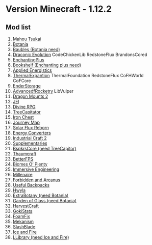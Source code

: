 
# **Version Minecraft - 1.12.2**

## Mod list

1.  [Mahou Tsukai](https://minecraft-inside.ru/mods/135058-mahou-tsukai.html)
2.  [Botania](https://minecraft-inside.ru/mods/9729-botania-mod.html)
3.  [Baubles (Botania need)](https://minecraft-inside.ru/mods/11946-baubles.html)
4.  [Draconic Evolution](https://minecraft-inside.ru/mods/10662-raconic-evolution-mod.html)
 CodeChickenLib
 RedstoneFlux 
 BrandonsCored
5.  [EnchantingPlus](https://minecraft-inside.ru/mods/9934-enchanting-plus-mod.html)
6.  [Bookshelf (Enchanting plus need)](https://minecraft-inside.ru/mods/22154-bookshelf.html)
7. [Applied Energistics]( https://minecraft-inside.ru/mods/11203-applied-energistics-2-mod.html)
8. [ThermalExpantion](https://minecraft-inside.ru/mods/16709-thermal-expansion.html)
 ThermalFoundation 
 RedstoneFlux 
 CoFHWorld 
 CoFCore 
9. [EnderStorage](https://minecraft-inside.ru/mods/10363-ender-storage-mod.html)
10. [AdvancedfRocketry](https://minecraft-inside.ru/mods/41585-advanced-rocketry.html)
 LibVulper 
11. [Dragon Mounts 2](https://minecraft-inside.ru/mods/76779-dragon-mounts-2.html) 
12. [JEI](https://minecraft-inside.ru/mods/24358-just-enough-items.html) 
13. [Divine RPG](https://minecraft-inside.ru/mods/9453-divine-rpg-mod.html)
14. [TreeCapitator](https://minecraft-inside.ru/mods/9042-tree-capitator-mod.html)
15. [Iron Chest](https://minecraft-inside.ru/mods/9309-iron-chests-mod.html)
16. [Journey Map](https://minecraft-inside.ru/mods/9448-journeymap-mod.html) 
17. [Solar Flux Reborn](https://minecraft-inside.ru/mods/47907-solar-flux-reborn.html)
18. [Energy Converters](https://minecraft-inside.ru/mods/52526-energy-converters.html)
19. [Industrial Craft 2](https://minecraft-inside.ru/mods/9559-industrial-craft-2-mod.html)
20. [Supplementaries](https://minecraft-inside.ru/mods/141350-supplementaries.html)
21. [BspkrsCore (need TreeCapitor)](https://minecraft-inside.ru/mods/9041-bspkrscore.html)
22. [Thaumcraft](https://minecraft-inside.ru/mods/9452-thaumcraft-mod.html)
23. [BetterFPS](https://minecraft-inside.ru/mods/14372-betterfps.html)
24. [Biomes O’ Plenty](https://minecraft-inside.ru/mods/9043-biomes-o-plenty-mod.html)
25. [Immersive Engineering](https://minecraft-inside.ru/mods/27783-immersive-engineering.html)
26. [Millenaire](https://minecraft-inside.ru/mods/9434-millenaire-mod.html) 
27. [Forbidden and Arcanus](https://minecraft-inside.ru/mods/93098-forbidden-and-arcanus.html)
28. [Useful Backpacks](https://minecraft-inside.ru/mods/79560-useful-backpacks.html)
29. [Hwyla](https://minecraft-inside.ru/mods/45372-hwyla.html)
30. [ExtraBotany (need Botania)](https://minecraft-inside.ru/mods/75474-extrabotany.html) 
31. [Garden of Glass (need Botania)](https://minecraft-inside.ru/mods/21364-garden-of-glass.html)
32. [HarvestCraft](https://minecraft-inside.ru/mods/10290-harvestcraft-mod.html) 
33. [GokiStats](https://minecraft-inside.ru/mods/74528-gokistats.html)
33. [FoamFix](https://minecraft-inside.ru/mods/76656-foamfix.html)
34. [Mekanism](https://minecraft-inside.ru/mods/45204-mekanism.html)
35. [SlashBlade](https://minecraft-inside.ru/mods/29209-slashblade.html) 
36. [Ice and Fire](https://minecraft-inside.ru/mods/50406-ice-and-fire.html) 
37. [LLibrary (need Ice and Fire)](https://minecraft-inside.ru/mods/24438-llibrary.html)

